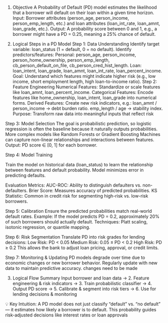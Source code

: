 1. Objective
A Probability of Default (PD) model estimates the likelihood that a borrower will default on their loan within a given time horizon.
Input: Borrower attributes (person_age, person_income, person_emp_length, etc.) and loan attributes (loan_int_rate, loan_amnt, loan_grade, etc.).
Output: A probability score between 0 and 1, e.g., a borrower might have a PD = 0.25, meaning a 25% chance of default.

2. Logical Steps in a PD Model
Step 1: Data Understanding
Identify target variable: loan_status (1 = default, 0 = no default).
Identify predictors/features:
Personal: person_age, person_income, person_home_ownership, person_emp_length, cb_person_default_on_file, cb_person_cred_hist_length.
Loan: loan_intent, loan_grade, loan_amnt, loan_int_rate, loan_percent_income.
Goal: Understand which features might indicate higher risk (e.g., low income, short employment length, high loan-to-income ratio).
Step 2: Feature Engineering
Numerical Features: Standardize or scale features like loan_amnt, loan_percent_income.
Categorical Features: Encode features like home_ownership, loan_intent, loan_grade into numerical forms.
Derived Features: Create new risk indicators, e.g.:
loan_amnt / person_income → debt burden ratio.
emp_length / age → stability index.
Purpose: Transform raw data into meaningful inputs that reflect risk

Step 3: Model Selection
The goal is probabilistic prediction, so logistic regression is often the baseline because it naturally outputs probabilities.
More complex models like Random Forests or Gradient Boosting Machines can capture non-linear relationships and interactions between features.
Output: PD score ∈ [0, 1] for each borrower.

Step 4: Model Training

Train the model on historical data (loan_status) to learn the relationship between features and default probability.
Model minimizes error in predicting defaults.

Evaluation Metrics:
AUC-ROC: Ability to distinguish defaulters vs. non-defaulters.
Brier Score: Measures accuracy of predicted probabilities.
KS Statistic: Common in credit risk for segmenting high-risk vs. low-risk borrowers.

Step 5: Calibration
Ensure the predicted probabilities match real-world default rates.
Example: If the model predicts PD = 0.2, approximately 20% of such borrowers should actually default.
Techniques: Platt scaling, isotonic regression, or quantile mapping.

Step 6: Risk Segmentation
Translate PD into risk grades for lending decisions:
Low Risk: PD < 0.05
Medium Risk: 0.05 ≤ PD < 0.2
High Risk: PD ≥ 0.2
This allows the bank to adjust loan pricing, approval, or credit limits.

Step 7: Monitoring & Updating
PD models degrade over time due to economic changes or new borrower behavior.
Regularly update with new data to maintain predictive accuracy.   changes need to be made 

3. Logical Flow Summary
Input borrower and loan data → 2. Feature engineering & risk indicators → 3. Train probabilistic classifier → 4. Output PD score → 5. Calibrate & segment into risk tiers → 6. Use for lending decisions & monitoring

💡 Key Intuition:
A PD model does not just classify “default” vs. “no default” — it estimates how likely a borrower is to default. This probability guides risk-adjusted decisions like interest rates or loan approvals
